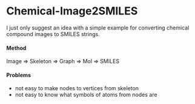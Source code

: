 # Chemical-Image2SMILES
I just only suggest an idea with a simple example for converting chemical compound images to SMILES strings.

#### Method
Image => Skeleton => Graph => Mol => SMILES

#### Problems
- not easy to make nodes to vertices from skeleton
- not easy to know what symbols of atoms from nodes are

